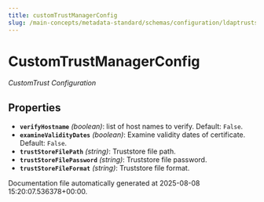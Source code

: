 ```yaml
---
title: customTrustManagerConfig
slug: /main-concepts/metadata-standard/schemas/configuration/ldaptruststoreconfig/customtrustmanagerconfig
---
```


# CustomTrustManagerConfig

*CustomTrust Configuration*

## Properties

- **`verifyHostname`** *(boolean)*: list of host names to verify. Default: `False`.
- **`examineValidityDates`** *(boolean)*: Examine validity dates of certificate. Default: `False`.
- **`trustStoreFilePath`** *(string)*: Truststore file path.
- **`trustStoreFilePassword`** *(string)*: Truststore file password.
- **`trustStoreFileFormat`** *(string)*: Truststore file format.


Documentation file automatically generated at 2025-08-08 15:20:07.536378+00:00.
